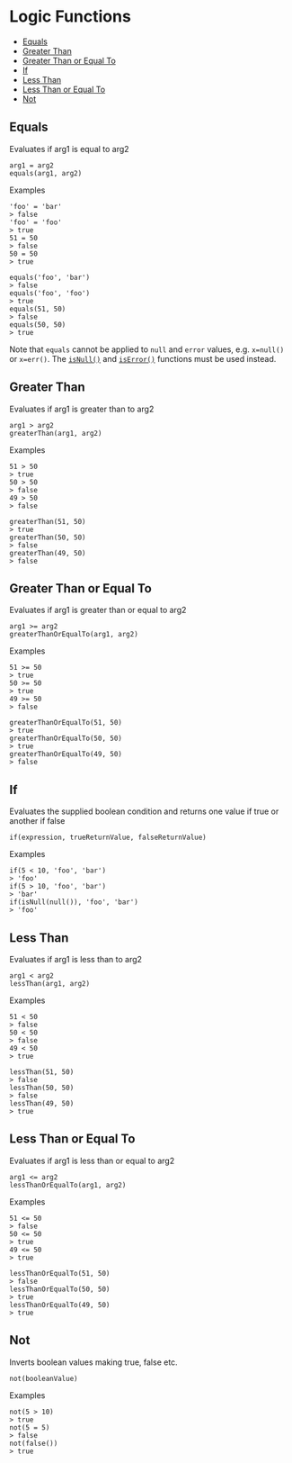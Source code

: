 # Logic Functions

<!-- vim-markdown-toc GFM -->
* [Equals](#equals)
* [Greater Than](#greater-than)
* [Greater Than or Equal To](#greater-than-or-equal-to)
* [If](#if)
* [Less Than](#less-than)
* [Less Than or Equal To](#less-than-or-equal-to)
* [Not](#not)
<!-- vim-markdown-toc -->

## Equals
Evaluates if arg1 is equal to arg2
```
arg1 = arg2
equals(arg1, arg2)
```

Examples
```
'foo' = 'bar'
> false
'foo' = 'foo'
> true
51 = 50
> false
50 = 50
> true

equals('foo', 'bar')
> false
equals('foo', 'foo')
> true
equals(51, 50)
> false
equals(50, 50)
> true
```

Note that `equals` cannot be applied to `null` and `error` values, e.g. `x=null()` or `x=err()`. The [`isNull()`](#is-null) and [`isError()`](#is-error) functions must be used instead.

## Greater Than
Evaluates if arg1 is greater than to arg2
```
arg1 > arg2
greaterThan(arg1, arg2)
```

Examples
```
51 > 50
> true
50 > 50
> false
49 > 50
> false

greaterThan(51, 50)
> true
greaterThan(50, 50)
> false
greaterThan(49, 50)
> false
```

## Greater Than or Equal To
Evaluates if arg1 is greater than or equal to arg2
```
arg1 >= arg2
greaterThanOrEqualTo(arg1, arg2)
```

Examples
```
51 >= 50
> true
50 >= 50
> true
49 >= 50
> false

greaterThanOrEqualTo(51, 50)
> true
greaterThanOrEqualTo(50, 50)
> true
greaterThanOrEqualTo(49, 50)
> false
```

## If
Evaluates the supplied boolean condition and returns one value if true or another if false
```
if(expression, trueReturnValue, falseReturnValue)
```

Examples
```
if(5 < 10, 'foo', 'bar')
> 'foo'
if(5 > 10, 'foo', 'bar')
> 'bar'
if(isNull(null()), 'foo', 'bar')
> 'foo'
```

## Less Than
Evaluates if arg1 is less than to arg2
```
arg1 < arg2
lessThan(arg1, arg2)
```

Examples
```
51 < 50
> false
50 < 50
> false
49 < 50
> true

lessThan(51, 50)
> false
lessThan(50, 50)
> false
lessThan(49, 50)
> true
```

## Less Than or Equal To
Evaluates if arg1 is less than or equal to arg2
```
arg1 <= arg2
lessThanOrEqualTo(arg1, arg2)
```

Examples
```
51 <= 50
> false
50 <= 50
> true
49 <= 50
> true

lessThanOrEqualTo(51, 50)
> false
lessThanOrEqualTo(50, 50)
> true
lessThanOrEqualTo(49, 50)
> true
```

## Not
Inverts boolean values making true, false etc.
```
not(booleanValue)
```

Examples
```
not(5 > 10)
> true
not(5 = 5)
> false
not(false())
> true
```